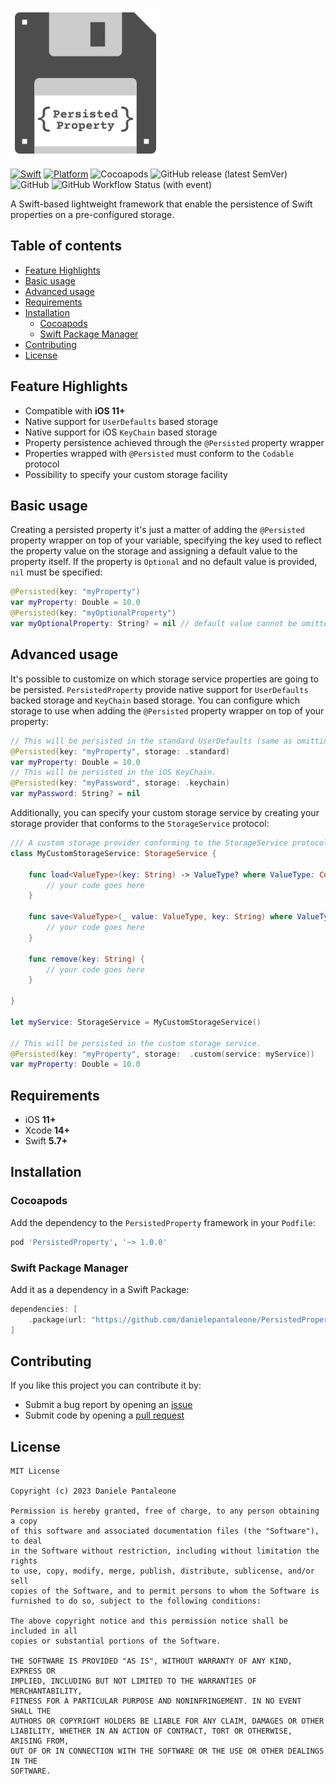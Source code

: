 <p align="left">
<img alt="logo" src="./Assets/Logo.png" width="240">
</p>

[![Swift](https://img.shields.io/endpoint?url=https://swiftpackageindex.com/api/packages/danielepantaleone/PersistedProperty/badge?type=swift-versions&style=flat-square)](https://swiftpackageindex.com/danielepantaleone/PersistedProperty)
[![Platform](https://img.shields.io/endpoint?url=https://swiftpackageindex.com/api/packages/danielepantaleone/PersistedProperty/badge?type=platforms&style=flat-square)](https://swiftpackageindex.com/danielepantaleone/PersistedProperty)
![Cocoapods](https://img.shields.io/cocoapods/v/PersistedProperty?style=flat-square)
![GitHub release (latest SemVer)](https://img.shields.io/github/v/release/danielepantaleone/PersistedProperty?style=flat-square)
![GitHub](https://img.shields.io/github/license/danielepantaleone/PersistedProperty?style=flat-square)
![GitHub Workflow Status (with event)](https://img.shields.io/github/actions/workflow/status/danielepantaleone/PersistedProperty/unit-tests.yml?style=flat-square)


A Swift-based lightweight framework that enable the persistence of Swift properties on a pre-configured storage.

## Table of contents

* [Feature Highlights](#feature-highlights)
* [Basic usage](#basic-usage)
* [Advanced usage](#advanced-usage)
* [Requirements](#requirements)
* [Installation](#installation)
    * [Cocoapods](#cocoapods)
    * [Swift Package Manager](#swift-package-manager)
* [Contributing](#contributing)
* [License](#license)

## Feature Highlights

- Compatible with **iOS 11+**
- Native support for `UserDefaults` based storage
- Native support for iOS `KeyChain` based storage
- Property persistence achieved through the `@Persisted` property wrapper
- Properties wrapped with `@Persisted` must conform to the `Codable` protocol
- Possibility to specify your custom storage facility

## Basic usage

Creating a persisted property it's just a matter of adding the `@Persisted` property wrapper on top of your variable, specifying the  key used to reflect the property value on the storage and assigning a default value to the property itself. If the property is `Optional` and no default value is provided, `nil` must be specified:

```swift
@Persisted(key: "myProperty")
var myProperty: Double = 10.0
@Persisted(key: "myOptionalProperty")
var myOptionalProperty: String? = nil // default value cannot be omitted
```

## Advanced usage

It's possible to customize on which storage service properties are going to be persisted. `PersistedProperty` provide native support for `UserDefaults` backed storage and `KeyChain` based storage. You can configure which storage to use when adding the `@Persisted` property wrapper on top of your property:

```swift
// This will be persisted in the standard UserDefaults (same as omitting the storage parameter).
@Persisted(key: "myProperty", storage: .standard)
var myProperty: Double = 10.0
// This will be persisted in the iOS KeyChain.
@Persisted(key: "myPassword", storage: .keychain)
var myPassword: String? = nil
```

Additionally, you can specify your custom storage service by creating your storage provider that conforms to the `StorageService` protocol:

```swift
/// A custom storage provider conforming to the StorageService protocol
class MyCustomStorageService: StorageService {
    
    func load<ValueType>(key: String) -> ValueType? where ValueType: Codable {
        // your code goes here
    }
    
    func save<ValueType>(_ value: ValueType, key: String) where ValueType: Codable {
        // your code goes here
    }
    
    func remove(key: String) {
        // your code goes here
    }
    
}

let myService: StorageService = MyCustomStorageService()

// This will be persisted in the custom storage service.
@Persisted(key: "myProperty", storage:  .custom(service: myService))
var myProperty: Double = 10.0
```

## Requirements

- iOS **11+**
- Xcode **14+** 
- Swift **5.7+**  

## Installation

### Cocoapods

Add the dependency to the `PersistedProperty` framework in your `Podfile`:

```ruby
pod 'PersistedProperty', '~> 1.0.0'
```

### Swift Package Manager

Add it as a dependency in a Swift Package:

```swift
dependencies: [
    .package(url: "https://github.com/danielepantaleone/PersistedProperty.git", .upToNextMajor(from: "1.0.0"))
]
```

## Contributing

If you like this project you can contribute it by:

- Submit a bug report by opening an [issue](https://github.com/danielepantaleone/PersistedProperty/issues)
- Submit code by opening a [pull request](https://github.com/danielepantaleone/PersistedProperty/pulls)

## License

```
MIT License

Copyright (c) 2023 Daniele Pantaleone

Permission is hereby granted, free of charge, to any person obtaining a copy
of this software and associated documentation files (the "Software"), to deal
in the Software without restriction, including without limitation the rights
to use, copy, modify, merge, publish, distribute, sublicense, and/or sell
copies of the Software, and to permit persons to whom the Software is
furnished to do so, subject to the following conditions:

The above copyright notice and this permission notice shall be included in all
copies or substantial portions of the Software.

THE SOFTWARE IS PROVIDED "AS IS", WITHOUT WARRANTY OF ANY KIND, EXPRESS OR
IMPLIED, INCLUDING BUT NOT LIMITED TO THE WARRANTIES OF MERCHANTABILITY,
FITNESS FOR A PARTICULAR PURPOSE AND NONINFRINGEMENT. IN NO EVENT SHALL THE
AUTHORS OR COPYRIGHT HOLDERS BE LIABLE FOR ANY CLAIM, DAMAGES OR OTHER
LIABILITY, WHETHER IN AN ACTION OF CONTRACT, TORT OR OTHERWISE, ARISING FROM,
OUT OF OR IN CONNECTION WITH THE SOFTWARE OR THE USE OR OTHER DEALINGS IN THE
SOFTWARE.
```
